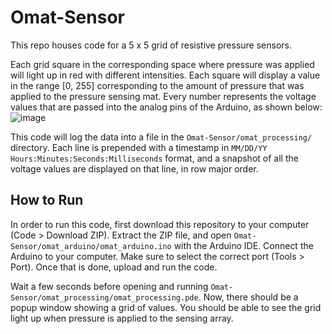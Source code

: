 # Omat-Sensor

This repo houses code for a 5 x 5 grid of resistive pressure sensors.

Each grid square in the corresponding space where pressure was applied will light up in red with different intensities. Each square will display a value in the range [0, 255] corresponding to the amount of pressure that was applied to the pressure sensing mat. Every number represents the voltage values that are passed into the analog pins of the Arduino, as shown below:
![image](https://user-images.githubusercontent.com/67873222/142481914-89fea856-ecbf-4bec-9506-4303a3ed938e.png)

This code will log the data into a file in the `Omat-Sensor/omat_processing/` directory. Each line is prepended with a timestamp in `MM/DD/YY Hours:Minutes:Seconds:Milliseconds` format, and a snapshot of all the voltage values are displayed on that line, in row major order.

## How to Run

In order to run this code, first download this repository to your computer (Code > Download ZIP). Extract the ZIP file, and open `Omat-Sensor/omat_arduino/omat_arduino.ino` with the Arduino IDE. Connect the Arduino to your computer. Make sure to select the correct port (Tools > Port). Once that is done, upload and run the code.

Wait a few seconds before opening and running `Omat-Sensor/omat_processing/omat_processing.pde`. Now, there should be a popup window showing a grid of values. You should be able to see the grid light up when pressure is applied to the sensing array. 

<!---
The Arduino sends serial data into a port in the computer, which triggers Processing's serialEvent(), from which we can display the locations and magnitudes of pressure. 
--->
